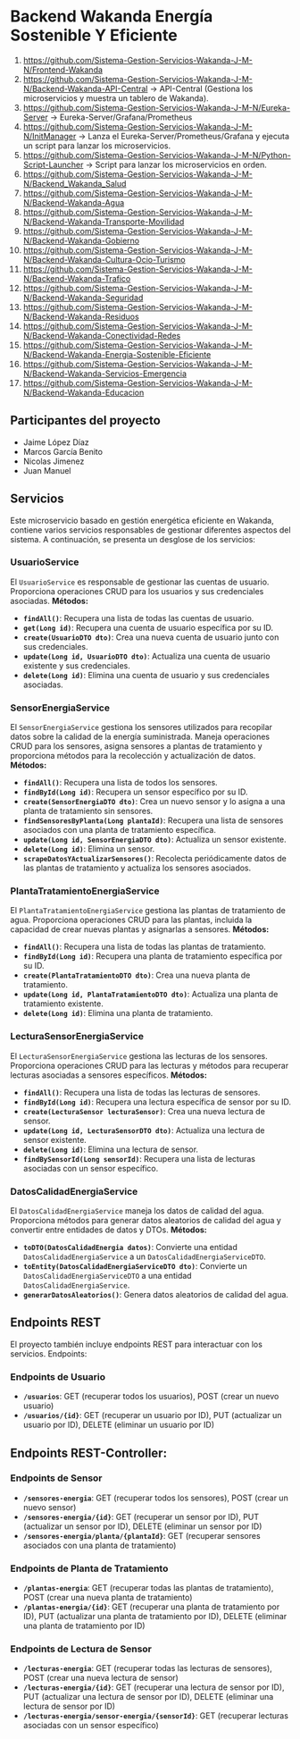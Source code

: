 # Backend Wakanda Energía Sostenible Y Eficiente


1. https://github.com/Sistema-Gestion-Servicios-Wakanda-J-M-N/Frontend-Wakanda
2. https://github.com/Sistema-Gestion-Servicios-Wakanda-J-M-N/Backend-Wakanda-API-Central   -> API-Central (Gestiona los microservicios y muestra un tablero de Wakanda).
3. https://github.com/Sistema-Gestion-Servicios-Wakanda-J-M-N/Eureka-Server   -> Eureka-Server/Grafana/Prometheus
4. https://github.com/Sistema-Gestion-Servicios-Wakanda-J-M-N/InitManager   -> Lanza el Eureka-Server/Prometheus/Grafana y ejecuta un script para lanzar los microservicios.
5. https://github.com/Sistema-Gestion-Servicios-Wakanda-J-M-N/Python-Script-Launcher   -> Script para lanzar los microservicios en orden.
6. https://github.com/Sistema-Gestion-Servicios-Wakanda-J-M-N/Backend_Wakanda_Salud
7. https://github.com/Sistema-Gestion-Servicios-Wakanda-J-M-N/Backend-Wakanda-Agua
8. https://github.com/Sistema-Gestion-Servicios-Wakanda-J-M-N/Backend-Wakanda-Transporte-Movilidad
9. https://github.com/Sistema-Gestion-Servicios-Wakanda-J-M-N/Backend-Wakanda-Gobierno
10. https://github.com/Sistema-Gestion-Servicios-Wakanda-J-M-N/Backend-Wakanda-Cultura-Ocio-Turismo
11. https://github.com/Sistema-Gestion-Servicios-Wakanda-J-M-N/Backend-Wakanda-Trafico
12. https://github.com/Sistema-Gestion-Servicios-Wakanda-J-M-N/Backend-Wakanda-Seguridad
13. https://github.com/Sistema-Gestion-Servicios-Wakanda-J-M-N/Backend-Wakanda-Residuos
14. https://github.com/Sistema-Gestion-Servicios-Wakanda-J-M-N/Backend-Wakanda-Conectividad-Redes
15. https://github.com/Sistema-Gestion-Servicios-Wakanda-J-M-N/Backend-Wakanda-Energia-Sostenible-Eficiente
16. https://github.com/Sistema-Gestion-Servicios-Wakanda-J-M-N/Backend-Wakanda-Servicios-Emergencia
17. https://github.com/Sistema-Gestion-Servicios-Wakanda-J-M-N/Backend-Wakanda-Educacion

## Participantes del proyecto

- Jaime López Díaz
- Marcos García Benito
- Nicolas Jimenez
- Juan Manuel

## Servicios
Este microservicio basado en gestión energética eficiente en Wakanda, contiene varios servicios responsables de gestionar diferentes aspectos del sistema. A continuación, se presenta un desglose de los servicios:

### UsuarioService
El `UsuarioService` es responsable de gestionar las cuentas de usuario. Proporciona operaciones CRUD para los usuarios y sus credenciales asociadas.
**Métodos:**
- **`findAll()`**: Recupera una lista de todas las cuentas de usuario.
- **`get(Long id)`**: Recupera una cuenta de usuario específica por su ID.
- **`create(UsuarioDTO dto)`**: Crea una nueva cuenta de usuario junto con sus credenciales.
- **`update(Long id, UsuarioDTO dto)`**: Actualiza una cuenta de usuario existente y sus credenciales.
- **`delete(Long id)`**: Elimina una cuenta de usuario y sus credenciales asociadas.
  
### SensorEnergiaService
El `SensorEnergiaService` gestiona los sensores utilizados para recopilar datos sobre la calidad de la energía suministrada. Maneja operaciones CRUD para los sensores, asigna sensores a plantas de tratamiento y proporciona métodos para la recolección y actualización de datos.
**Métodos:**
- **`findAll()`**: Recupera una lista de todos los sensores.
- **`findById(Long id)`**: Recupera un sensor específico por su ID.
- **`create(SensorEnergiaDTO dto)`**: Crea un nuevo sensor y lo asigna a una planta de tratamiento sin sensores.
- **`findSensoresByPlanta(Long plantaId)`**: Recupera una lista de sensores asociados con una planta de tratamiento específica.
- **`update(Long id, SensorEnergiaDTO dto)`**: Actualiza un sensor existente.
- **`delete(Long id)`**: Elimina un sensor.
- **`scrapeDatosYActualizarSensores()`**: Recolecta periódicamente datos de las plantas de tratamiento y actualiza los sensores asociados.
  
### PlantaTratamientoEnergiaService
El `PlantaTratamientoEnergiaService` gestiona las plantas de tratamiento de agua. Proporciona operaciones CRUD para las plantas, incluida la capacidad de crear nuevas plantas y asignarlas a sensores.
**Métodos:**
- **`findAll()`**: Recupera una lista de todas las plantas de tratamiento.
- **`findById(Long id)`**: Recupera una planta de tratamiento específica por su ID.
- **`create(PlantaTratamientoDTO dto)`**: Crea una nueva planta de tratamiento.
- **`update(Long id, PlantaTratamientoDTO dto)`**: Actualiza una planta de tratamiento existente.
- **`delete(Long id)`**: Elimina una planta de tratamiento.
  
### LecturaSensorEnergiaService
El `LecturaSensorEnergiaService` gestiona las lecturas de los sensores. Proporciona operaciones CRUD para las lecturas y métodos para recuperar lecturas asociadas a sensores específicos.
**Métodos:**
- **`findAll()`**: Recupera una lista de todas las lecturas de sensores.
- **`findById(Long id)`**: Recupera una lectura específica de sensor por su ID.
- **`create(LecturaSensor lecturaSensor)`**: Crea una nueva lectura de sensor.
- **`update(Long id, LecturaSensorDTO dto)`**: Actualiza una lectura de sensor existente.
- **`delete(Long id)`**: Elimina una lectura de sensor.
- **`findBySensorId(Long sensorId)`**: Recupera una lista de lecturas asociadas con un sensor específico.
  
### DatosCalidadEnergiaService
El `DatosCalidadEnergiaService` maneja los datos de calidad del agua. Proporciona métodos para generar datos aleatorios de calidad del agua y convertir entre entidades de datos y DTOs.
**Métodos:**
- **`toDTO(DatosCalidadEnergia datos)`**: Convierte una entidad `DatosCalidadEnergiaService` a un `DatosCalidadEnergiaServiceDTO`.
- **`toEntity(DatosCalidadEnergiaServiceDTO dto)`**: Convierte un `DatosCalidadEnergiaServiceDTO` a una entidad `DatosCalidadEnergiaService`.
- **`generarDatosAleatorios()`**: Genera datos aleatorios de calidad del agua.

## Endpoints REST
El proyecto también incluye endpoints REST para interactuar con los servicios. Endpoints:

### Endpoints de Usuario
- **`/usuarios`**: GET (recuperar todos los usuarios), POST (crear un nuevo usuario)
- **`/usuarios/{id}`**: GET (recuperar un usuario por ID), PUT (actualizar un usuario por ID), DELETE (eliminar un usuario por ID)

## Endpoints REST-Controller:
  
### Endpoints de Sensor
- **`/sensores-energia`**: GET (recuperar todos los sensores), POST (crear un nuevo sensor)
- **`/sensores-energia/{id}`**: GET (recuperar un sensor por ID), PUT (actualizar un sensor por ID), DELETE (eliminar un sensor por ID)
- **`/sensores-energia/planta/{plantaId}`**: GET (recuperar sensores asociados con una planta de tratamiento)
  
### Endpoints de Planta de Tratamiento
- **`/plantas-energia`**: GET (recuperar todas las plantas de tratamiento), POST (crear una nueva planta de tratamiento)
- **`/plantas-energia/{id}`**: GET (recuperar una planta de tratamiento por ID), PUT (actualizar una planta de tratamiento por ID), DELETE (eliminar una planta de tratamiento por ID)
  
### Endpoints de Lectura de Sensor
- **`/lecturas-energia`**: GET (recuperar todas las lecturas de sensores), POST (crear una nueva lectura de sensor)
- **`/lecturas-energia/{id}`**: GET (recuperar una lectura de sensor por ID), PUT (actualizar una lectura de sensor por ID), DELETE (eliminar una lectura de sensor por ID)
- **`/lecturas-energia/sensor-energia/{sensorId}`**: GET (recuperar lecturas asociadas con un sensor específico)
